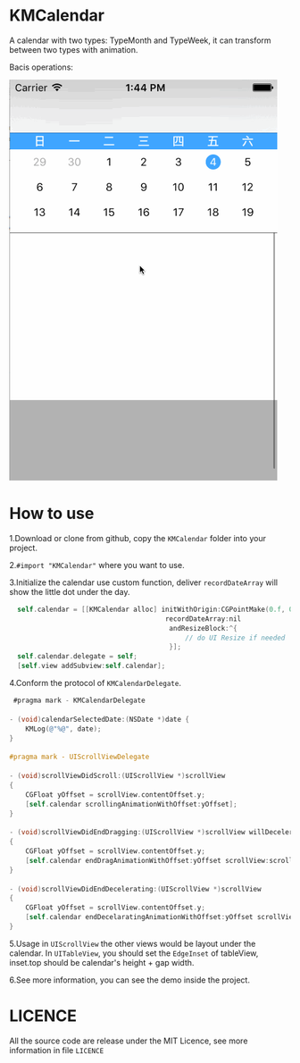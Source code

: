# KMCalendar
A calendar with two types: TypeMonth and TypeWeek, it can transform between two types with animation.

Bacis operations:

![Screenshot](https://github.com/Mioke/KMCalendar/blob/master/screenshots/KMCalendarDemo.gif)

# How to use

1.Download or clone from github, copy the `KMCalendar` folder into your project.

2.`#import "KMCalendar"` where you want to use.

3.Initialize the calendar use custom function, deliver `recordDateArray` will show the little dot under the day.

```objective-c
  self.calendar = [[KMCalendar alloc] initWithOrigin:CGPointMake(0.f, 0.f)
                                       recordDateArray:nil
                                        andResizeBlock:^{
                                            // do UI Resize if needed
                                        }];
  self.calendar.delegate = self;
  [self.view addSubview:self.calendar];
```

4.Conform the protocol of `KMCalendarDelegate`.
```objective-c
 #pragma mark - KMCalendarDelegate

- (void)calendarSelectedDate:(NSDate *)date {
    KMLog(@"%@", date);
}

#pragma mark - UIScrollViewDelegate 

- (void)scrollViewDidScroll:(UIScrollView *)scrollView
{
    CGFloat yOffset = scrollView.contentOffset.y;
    [self.calendar scrollingAnimationWithOffset:yOffset];
}

- (void)scrollViewDidEndDragging:(UIScrollView *)scrollView willDecelerate:(BOOL)decelerate
{
    CGFloat yOffset = scrollView.contentOffset.y;
    [self.calendar endDragAnimationWithOffset:yOffset scrollView:scrollView];
}

- (void)scrollViewDidEndDecelerating:(UIScrollView *)scrollView
{
    CGFloat yOffset = scrollView.contentOffset.y;
    [self.calendar endDecelaratingAnimationWithOffset:yOffset scrollView:scrollView];
}
```

5.Usage in `UIScrollView` the other views would be layout under the calendar. In `UITableView`, you should set the `EdgeInset` of tableView, inset.top should be calendar's height + gap width.

6.See more information, you can see the demo inside the project.

# LICENCE
All the source code are release under the MIT Licence, see more information in file `LICENCE`
